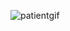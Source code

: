 ![patientgif](https://github.com/sibergold/eAppointmentClient/assets/111015033/70c3309d-2322-4123-bb9b-54382ee0462d)
